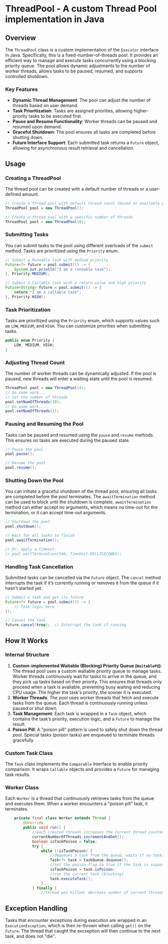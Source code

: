 # ThreadPool - A custom Thread Pool implementation in Java

## Overview

The `ThreadPool` class is a custom implementation of the `Executor` interface in Java. Specifically, this is a fixed-number-of-threads pool.
It provides an efficient way to manage and execute tasks concurrently using a blocking priority queue. 
The pool allows dynamic adjustments to the number of worker threads, allows tasks to be paused, resumed, and supports controlled shutdown.

### Key Features
- **Dynamic Thread Management**: The pool can adjust the number of threads based on user demand.
- **Task Prioritization**: Tasks are assigned priorities, allowing higher-priority tasks to be executed first.
- **Pause and Resume Functionality**: Worker threads can be paused and resumed upon demand.
- **Graceful Shutdown**: The pool ensures all tasks are completed before shutting down.
- **Future Interface Support**: Each submitted task returns a `Future` object, allowing for asynchronous result retrieval and cancellation.

## Usage

### Creating a ThreadPool

The thread pool can be created with a default number of threads or a user-defined amount.

```java
// Create a thread pool with default thread count (based on available processors)
ThreadPool pool = new ThreadPool();

// Create a thread pool with a specific number of threads
ThreadPool pool = new ThreadPool(8);
```

### Submitting Tasks

You can submit tasks to the pool using different overloads of the `submit` method. Tasks are prioritized using the `Priority` enum.

```java
// Submit a Runnable task with medium priority
Future<?> future = pool.submit(() -> {
    System.out.println("I am a runnable task");
}, Priority.MEDIUM);

// Submit a Callable task with a return value and high priority
Future<String> future = pool.submit(() -> {
    return "I am a callable task";
}, Priority.HIGH);
```

### Task Prioritization

Tasks are prioritized using the `Priority` enum, which supports values such as `LOW`, `MEDIUM`, and `HIGH`. You can customize priorities when submitting tasks.

```java
public enum Priority {
    LOW, MEDIUM, HIGH;
}
```

### Adjusting Thread Count

The number of worker threads can be dynamically adjusted. If the pool is paused, new threads will enter a waiting state until the pool is resumed.

```java
ThreadPool pool = new ThreadPool(4);
// Do some work...
// Set the number of threads
pool.setNumOfThreads(10);
// Do some work...
pool.setNumOfThreads(1);
```

### Pausing and Resuming the Pool

Tasks can be paused and resumed using the `pause` and `resume` methods. This ensures no tasks are executed during the paused state.

```java
// Pause the pool
pool.pause();

// Resume the pool
pool.resume();
```

### Shutting Down the Pool

You can initiate a graceful shutdown of the thread pool, ensuring all tasks are completed before the pool terminates. The `awaitTermination` method can be used to block until the shutdown is complete. `awaitTermination` method can either accept no arguments, which means no time-out for the termination, or it can accept time-out arguments. 

```java
// Shutdown the pool
pool.shutdown();

// Wait for all tasks to finish
pool.awaitTermination();

// Or, apply a timeout:
// pool.waitTermination(500, TimeUnit.MILLISECONDS);

```

### Handling Task Cancellation

Submitted tasks can be cancelled via the `Future` object. The `cancel` method interrupts the task if it’s currently running or removes it from the queue if it hasn’t started yet.

```java
// Submit a task and get its future
Future<?> future = pool.submit(() -> {
    // Task logic here
});

// Cancel the task
future.cancel(true);  // Interrupt the task if running
```

## How It Works

### Internal Structure

1. **Custom-implemented Waitable (Blocking) Priority Queue (`WaitablePQ`)**: The thread pool uses a custom waitable priority queue to manage tasks. Worker threads continuously wait for tasks to arrive in the queue, and they pick up tasks based on their priority.
   This ensures that threads only proceed when a task is available, preventing busy waiting and reducing CPU usage. The higher the task's priority, the sooner it is executed.
2. **Worker Threads**: The pool uses worker threads that fetch and execute tasks from the queue. Each thread is continuously running unless paused or shut down.
3. **Task Management**: Each task is wrapped in a `Task` object, which contains the task’s priority, execution logic, and a `Future` to manage the result.
4. **Poison Pill**: A "poison pill" pattern is used to safely shut down the thread pool. Special tasks (poison tasks) are enqueued to terminate threads gracefully.

### Custom Task Class

The `Task` class implements the `Comparable` interface to enable priority comparison. It wraps `Callable` objects and provides a `Future` for managing task results.

### Worker Class

Each `Worker` is a thread that continuously retrieves tasks from the queue and executes them. When a worker encounters a "poison pill" task, it terminates.

```java
    private final class Worker extends Thread {
        @Override
        public void run() {
            //each created threads increases the current thread counter
            currentNumberOfThreads.incrementAndGet();
            boolean isTaskPoison = false;
            try {
                while (!isTaskPoison) {
                    //dequeues a task from the queue. waits if no tasks are available to dequeue (blocking)
                    Task<?> task = taskQueue.dequeue();
                    //set the poison flag to true if the task is supposed to kill the thread
                    isTaskPoison = task.isPoison;
                    //run the current task (blocking)
                    task.executeTask();
                }
            } finally {
                //thread was killed: decrease number of current threads, clean up, notify threads waiting for awaitTermination...
```

## Exception Handling

Tasks that encounter exceptions during execution are wrapped in an `ExecutionException`, which is then re-thrown when calling `get()` on the `Future`. The thread that caught the excxeption will then continue to the next task, and does not "die".
